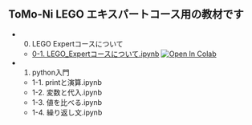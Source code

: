 ## ToMo-Ni LEGO エキスパートコース用の教材です

- 0. LEGO Expertコースについて
  - [0-1. LEGO_Expertコースについて.ipynb](./0.%20LEGO%20Expertコースについて/0-1.%20LEGO_Expertコースについて.ipynb) [![Open In Colab](https://colab.research.google.com/assets/colab-badge.svg)](https://colab.research.google.com/github/TomoniCodeAcademy/LEGO-expoert-course/blob/main/text/0.%20LEGO%20Expert%E3%82%B3%E3%83%BC%E3%82%B9%E3%81%AB%E3%81%A4%E3%81%84%E3%81%A6/0-1.%20LEGO_Expert%E3%82%B3%E3%83%BC%E3%82%B9%E3%81%AB%E3%81%A4%E3%81%84%E3%81%A6.ipynb)
- 1. python入門
  - 1-1. printと演算.ipynb
  - 1-2. 変数と代入.ipynb
  - 1-3. 値を比べる.ipynb
  - 1-4. 繰り返し文.ipynb


